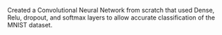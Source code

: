 Created a Convolutional Neural Network from scratch that used Dense, Relu, dropout, and softmax layers to allow accurate classification of the MNIST dataset.
